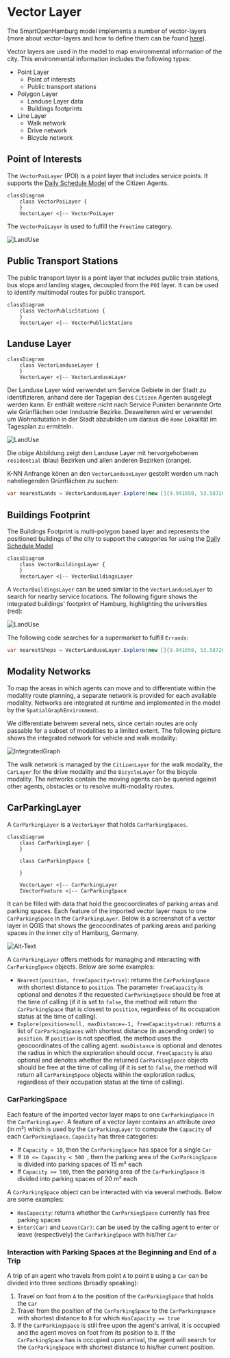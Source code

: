 # Vector Layer

The SmartOpenHamburg model implements a number of vector-layers (more about vector-layers and how to define them can be found [here](../../development/layers.md)).

Vector layers are used in the model to map environmental information of the city. This environmental information includes the following types:

* Point Layer
    * Point of interests
    * Public transport stations
* Polygon Layer
    * Landuse Layer data
    * Buildings footprints
* Line Layer
    * Walk network 
    * Drive network
    * Bicycle network

## Point of Interests

The `VectorPoiLayer` (POI) is a point layer that includes service points. It supports the [Daily Schedule Model](../agents/agents.md#daily-schedule-model) of the Citizen Agents. 


```mermaid
classDiagram
    class VectorPoiLayer {
    }
    VectorLayer <|-- VectorPoiLayer
```

The `VectorPoiLayer` is used to fulfill the `Freetime` category.

![LandUse](poi.png)

## Public Transport Stations

The public transport layer is a point layer that includes public train stations, bus stops and landing stages, decoupled from the `POI` layer. It can be used to identify multimodal routes for public transport.

```mermaid
classDiagram
    class VectorPublicStations {
    }
    VectorLayer <|-- VectorPublicStations
```


## Landuse Layer

```mermaid
classDiagram
    class VectorLanduseLayer {
    }
    VectorLayer <|-- VectorLanduseLayer
```

Der Landuse Layer wird verwendet um Service Gebiete in der Stadt zu identifizieren, anhand dere der Tageplan des `Citizen` Agenten ausgelegt werden kann. Er enthält weitere nicht nach Service Punkten benannnte Orte wie Grünflächen oder Inndustrie Bezirke. Desweiteren wird er verwendet um Wohnsitutation in der Stadt abzubilden um daraus die `Home` Lokalität im Tagesplan zu ermitteln.

![LandUse](landuse_residential_other.png)

Die obige Abbildung zeigt den Landuse Layer mit hervorgehobenen `residential` (blau) Bezirken und allen anderen Bezirken (orange). 

K-NN Anfrange könen an den `VectorLanduseLayer` gestellt werden um nach naheliegenden Grünflächen zu suchen:

```csharp
var nearestLands = VectorLanduseLayer.Explore(new []{9.941650, 53.587268}, 100, 1, land => land.Type == "grass");
```

## Buildings Footprint

The Buildings Footprint is multi-polygon based layer and represents the positioned buildings of the city to support the categories for using the [Daily Schedule Model](../agents/agents.md)


```mermaid
classDiagram
    class VectorBuildingsLayer {
    }
    VectorLayer <|-- VectorBuildingsLayer
```

A `VectorBuildingsLayer` can be used similar to the `VectorLanduseLayer` to search for nearby service locations. The following figure shows the integrated buildings' footprint of Hamburg, highlighting the universities (red):

![LandUse](buildings.png)

The following code searches for a supermarket to fulfill `Errands`:

```csharp
var nearestShops = VectorLanduseLayer.Explore(new []{9.941650, 53.587268}, 100, 1, buildings => land.Type == "supermarket");
```

## Modality Networks

To map the areas in which agents can move and to differentiate within the modality route planning, a separate network is provided for each available modality.
Networks are integrated at runtime and implemented in the model by the ``SpatialGraphEnvironment``.

We differentiate between several nets, since certain routes are only passable for a subset of modalities to a limited extent. The following picture shows the integrated network for vehicle and walk modality:

![IntegratedGraph](walk_drive_graph.png)

The walk network is managed by the ``CitizenLayer`` for the walk modality, the ``CarLayer`` for the drive modality and the ``BicycleLayer`` for the bicycle modality. The networks contain the moving agents can be queried against other agents, obstacles or to resolve multi-modality routes.  

## CarParkingLayer

A `CarParkingLayer` is a `VectorLayer` that holds `CarParkingSpaces`.


```mermaid
classDiagram
    class CarParkingLayer {
    }

    class CarParkingSpace {

    }

    VectorLayer <|-- CarParkingLayer
    IVectorFeature <|-- CarParkingSpace

```

It can be filled with data that hold the geocoordinates of parking areas and parking spaces. Each feature of the imported vector layer maps to one `CarParkingSpace` in the `CarParkingLayer`. Below is a screenshot of a vector layer in QGIS that shows the geocoordinates of parking areas and parking spaces in the inner city of Hamburg, Germany.

![Alt-Text](parkingSpaces.PNG)

A `CarParkingLayer` offers methods for managing and interacting with `CarParkingSpace` objects. Below are some examples:

* `Nearest(position, freeCapacity=true)`: returns the `CarParkingSpace` with shortest distance to `position`. The parameter `freeCapacity` is optional and denotes if the requested `CarParkingSpace` should be free at the time of calling (if it is set to `false`, the method will return the `CarParkingSpace` that is closest to `position`, regardless of its occupation status at the time of calling).
* `Explore(position=null, maxDistance=-1, freeCapacity=true)`: returns a list of `CarParkingSpaces` with shortest distance (in ascending order) to `position`. If `position` is not specified, the method uses the geocoordinates of the calling agent. `maxDistance` is optional and denotes the radius in which the exploration should occur. `freeCapacity` is also optional and denotes whether the returned `CarParkingSpace` objects should be free at the time of calling (if it is set to `false`, the method will return all `CarParkingSpace` objects within the exploration radius, regardless of their occupation status at the time of calling).

### CarParkingSpace

Each feature of the imported vector layer maps to one `CarParkingSpace` in the `CarParkingLayer`. A feature of a vector layer contains an attribute _area_ (in m²) which is used by the `CarParkingLayer` to compute the `Capacity` of each `CarParkingSpace`. `Capacity` has three categories:

* If `Capacity < 10`, then the `CarParkingSpace` has space for a single `Car`
* If `10 <= Capacity < 500 `, then the parking area of the `CarParkingSpace` is divided into parking spaces of 15 m² each
* If `Capacity >= 500`, then the parking area of the `CarParkingSpace` is divided into parking spaces of 20 m² each 

A `CarParkingSpace` object can be interacted with via several methods. Below are some examples: 

* `HasCapacity`: returns whether the `CarParkingSpace` currently has free parking spaces
* `Enter(Car)` and `Leave(Car)`: can be used by the calling agent to enter or leave (respectively) the `CarParkingSpace` with his/her `Car`

### Interaction with Parking Spaces at the Beginning and End of a Trip

A trip of an agent who travels from point `A` to point `B` using a `Car` can be divided into three sections (broadly speaking):

1. Travel on foot from `A` to the position of the `CarParkingSpace` that holds the `Car`
2. Travel from the position of the `CarParkingSpace` to the `CarParkingspace` with shortest distance to `B` for which `HasCapacity == true`
3. If the `CarParkingSpace` is still free upon the agent's arrival, it is occupied and the agent moves on foot from its position to `B`. If the `CarParkingSpace` has is occupied upon arrival, the agent will search for the `CarParkingSpace` with shortest distance to his/her current position.